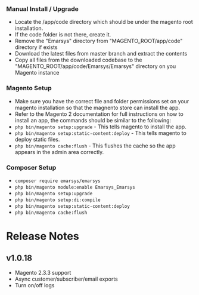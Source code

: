 
### Manual Install / Upgrade
- Locate the /app/code directory which should be under the magento root installation.
- If the code folder is not there, create it.
- Remove the "Emarsys" directory from "MAGENTO_ROOT/app/code" directory if exists
- Download the latest files from master branch and extract the contents
- Copy all files from the downloaded codebase to the "MAGENTO_ROOT/app/code/Emarsys/Emarsys" directory on you Magento instance


### Magento Setup
- Make sure you have the correct file and folder permissions set on your magento installation so that the magnento store can install the app.
- Refer to the Magento 2 documentation for full instructions on how to install an app, the commands should be similar to the following:
- ```php bin/magento setup:upgrade``` - This tells magento to install the app.
- ```php bin/magento setup:static-content:deploy``` - This tells magento to deploy static files.
- ```php bin/magento cache:flush``` - This flushes the cache so the app appears in the admin area correctly.


### Composer Setup
- ```composer require emarsys/emarsys```
- ```php bin/magento module:enable Emarsys_Emarsys```
- ```php bin/magento setup:upgrade```
- ```php bin/magento setup:di:compile```
- ```php bin/magento setup:static-content:deploy```
- ```php bin/magento cache:flush```


# Release Notes

## v1.0.18
- Magento 2.3.3 support
- Async customer/subscriber/email exports
- Turn on/off logs
